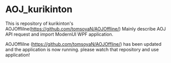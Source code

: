# AOJ_kurikinton
This is repository of kurikinton's AOJOfflilne(https://github.com/tomsoyaN/AOJOffline/) 
Mainly describe AOJ API request and import ModernUI WPF application.

AOJOfflilne (https://github.com/tomsoyaN/AOJOffline/) has been updated and the application is now running.
please watch that repository and use application!
